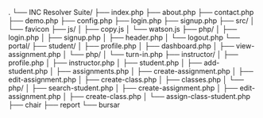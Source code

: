 .
└── INC Resolver Suite/
    ├── index.php
    ├── about.php
    ├── contact.php
    ├── demo.php
    ├── config.php
    ├── login.php
    ├── signup.php
    ├── src/
    │   └── favicon
    ├── js/
    │   ├── copy.js
    │   └── watson.js
    ├── php/
    │   ├── login.php
    │   ├── signup.php
    │   ├── header.php
    │   └── logout.php
    └── portal/
        ├── student/
        │   ├── profile.php
        │   ├── dashboard.php
        │   ├── view-assignment.php
        │   └── php/
        │       └── turn-in.php
        ├── instructor/
        │   ├── profile.php
        │   ├── instructor.php
        │   ├── student.php
        │   ├── add-student.php
        │   ├── assignments.php
        │   ├── create-assignment.php
        │   ├── edit-assignment.php
        │   ├── create-class.php
        │   ├── classes.php
        │   └── php/
        │       ├── search-student.php
        │       ├── create-assignment.php
        │       ├── edit-assignment.php
        │       ├── create-class.php
        │       └── assign-class-student.php
        ├── chair
        ├── report
        └── bursar
